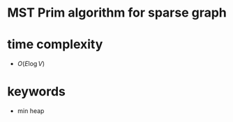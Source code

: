 # MST Prim algorithm for sparse graph 


# time complexity 
- $O(E\log{V})$


# keywords 
- min heap
